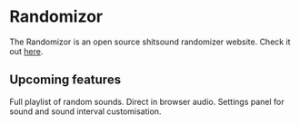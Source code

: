 # Randomizor

The Randomizor is an open source shitsound randomizer website.
Check it out [here](https://randomizor.netlify.app/ "sus").

## Upcoming features

Full playlist of random sounds.
Direct in browser audio.
Settings panel for sound and sound interval customisation.